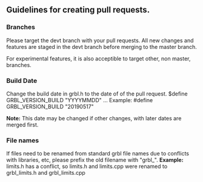 ## Guidelines for creating pull requests.

### Branches

Please target the devt branch with your pull requests. All new changes and features are staged in the devt branch before merging to the master branch. 

For experimental features, it is also acceptible to target other, non master, branches.

### Build Date

Change the build date in grbl.h to the date of of the pull request. 
$define GRBL_VERSION_BUILD "YYYYMMDD" ... Example: #define GRBL_VERSION_BUILD "20190517"

**Note:** This date may be changed if other changes, with later dates are merged first.

### File names

If files need to be renamed from standard grbl file names due to conflicts with libraries, etc, please prefix the old filename with "grbl_". **Example:** limits.h has a conflict, so limits.h and limits.cpp were renamed to grbl_limits.h and grbl_limits.cpp





